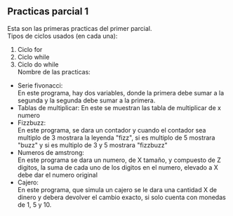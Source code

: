 ## Practicas parcial 1  
Esta son las primeras practicas del primer parcial.  
Tipos de ciclos usados (en cada una):  
1. Ciclo for
2. Ciclo while
3. Ciclo do while  
Nombre de las practicas:  
* Serie fivonacci:  
            En este programa, hay dos variables, donde la primera debe sumar a la segunda y la segunda debe sumar a la primera.  
* Tablas de multiplicar:
            En este se muestran las tabla de multiplicar de x numero  
* Fizzbuzz:  
            En este programa, se dara un contador y cuando el contador sea multiplo de 3 mostrara la leyenda "fizz", si es multiplo de 5 mostrara "buzz" y si es multiplo de 3 y 5 mostrara "fizzbuzz"
* Numeros de amstrong:   
            En este programa se dara un numero, de X tamaño, y compuesto de Z digitos, la suma de cada uno de los digitos en el numero, elevado a X debe dar el numero original
* Cajero:  
            En este programa, que simula un cajero se le dara una cantidad X de dinero y debera devolver el cambio exacto, si solo cuenta con  monedas de 1, 5 y 10.